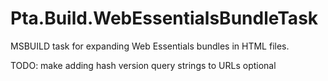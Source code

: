 Pta.Build.WebEssentialsBundleTask
=================================

MSBUILD task for expanding Web Essentials bundles in HTML files.

TODO: make adding hash version query strings to URLs optional